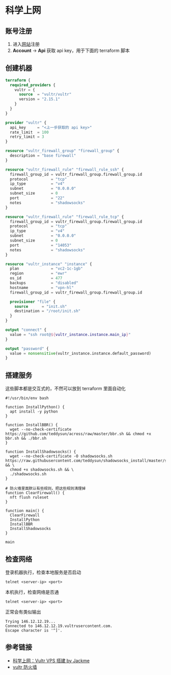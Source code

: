 # 科学上网

## 账号注册

1. 进入[网站](https://my.vultr.com/)注册
2. **Account** -> **Api** 获取 api key，用于下面的 terraform 脚本

## 创建机器

```terraform
terraform {
  required_providers {
    vultr = {
      source  = "vultr/vultr"
      version = "2.15.1"
    }
  }
}

provider "vultr" {
  api_key     = "<上一步获取的 api key>"
  rate_limit  = 100
  retry_limit = 3
}

resource "vultr_firewall_group" "firewall_group" {
  description = "base firewall"
}

resource "vultr_firewall_rule" "firewall_rule_ssh" {
  firewall_group_id = vultr_firewall_group.firewall_group.id
  protocol          = "tcp"
  ip_type           = "v4"
  subnet            = "0.0.0.0"
  subnet_size       = 0
  port              = "22"
  notes             = "shadowsocks"
}

resource "vultr_firewall_rule" "firewall_rule_tcp" {
  firewall_group_id = vultr_firewall_group.firewall_group.id
  protocol          = "tcp"
  ip_type           = "v4"
  subnet            = "0.0.0.0"
  subnet_size       = 0
  port              = "14053"
  notes             = "shadowsocks"
}

resource "vultr_instance" "instance" {
  plan              = "vc2-1c-1gb"
  region            = "ewr"
  os_id             = 477
  backups           = "disabled"
  hostname          = "vpn-hl"
  firewall_group_id = vultr_firewall_group.firewall_group.id

  provisioner "file" {
    source      = "init.sh"
    destination = "/root/init.sh"
  }
}

output "connect" {
  value = "ssh root@${vultr_instance.instance.main_ip}"
}

output "password" {
  value = nonsensitive(vultr_instance.instance.default_password)
}
```

## 搭建服务

这些脚本都是交互式的，不然可以放到 terraform 里面自动化

```shell
#!/usr/bin/env bash

function InstallPython() {
  apt install -y python
}

function InstallBBR() {
  wget --no-check-certificate https://github.com/teddysun/across/raw/master/bbr.sh && chmod +x bbr.sh && ./bbr.sh
}

function InstallShadowsocks() {
  wget --no-check-certificate -O shadowsocks.sh https://raw.githubusercontent.com/teddysun/shadowsocks_install/master/shadowsocks.sh && \
  chmod +x shadowsocks.sh && \
  ./shadowsocks.sh
}

# 防火墙里面默认有些规则，把这些规则清理掉
function ClearFirewall() {
  nft flush ruleset
}

function main() {
  ClearFirewall
  InstallPython
  InstallBBR
  InstallShadowsocks
}

main
```

## 检查网络

登录机器执行，检查本地服务是否启动

```shell
telnet <server-ip> <port>
```

本机执行，检查网络是否通

```shell
telnet <server-ip> <port>
```

正常会有类似输出

```shell
Trying 146.12.12.19...
Connected to 146.12.12.19.vultrusercontent.com.
Escape character is '^]'.
```

## 参考链接

- [科学上网：Vultr VPS 搭建 by Jackme](https://jackmezone.medium.com/%E7%A7%91%E5%AD%A6%E4%B8%8A%E7%BD%91-vultr-vps-%E6%90%AD%E5%BB%BA-shadowsocks-ss-%E6%95%99%E7%A8%8B-%E6%96%B0%E6%89%8B%E5%90%91-968613081aae)
- [vultr 防火墙](https://www.vultr.com/docs/firewall-quickstart-for-vultr-cloud-servers/)
